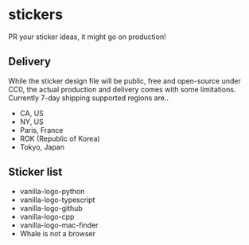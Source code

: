 # stickers

PR your sticker ideas, it might go on production!

## Delivery
While the sticker design file will be public, free and open-source under CC0, the actual production and delivery comes with some limitations.
Currently 7-day shipping supported regions are..

- CA, US
- NY, US
- Paris, France
- ROK (Republic of Korea)
- Tokyo, Japan


## Sticker list
- vanilla-logo-python
- vanilla-logo-typescript
- vanilla-logo-github
- vanilla-logo-cpp
- vanilla-logo-mac-finder
- Whale is not a browser
